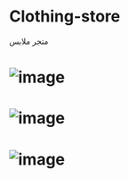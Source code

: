 # Clothing-store
متجر ملابس

# ![image](https://user-images.githubusercontent.com/100274105/213746163-b4756318-d137-4580-a3b2-7ddf7cb9265a.png)

# ![image](https://user-images.githubusercontent.com/100274105/213746423-bdafa880-70f7-4e45-8b5c-830de623af0f.png)

# ![image](https://user-images.githubusercontent.com/100274105/213746591-68099d67-ab10-4d0b-99e8-c9d9c93cfc20.png)
